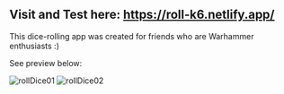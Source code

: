 Visit and Test here: https://roll-k6.netlify.app/
--
This dice-rolling app was created for friends who are Warhammer enthusiasts :)

See preview below:

![rollDice01](https://github.com/MJanuszek/roll-a-dice/assets/82171710/104085d1-25c0-4b6c-868a-ffe61512cccb)
![rollDice02](https://github.com/MJanuszek/roll-a-dice/assets/82171710/c5e4cd78-2bf9-4323-9f22-8405e4a28729)
